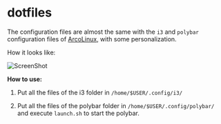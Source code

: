 # dotfiles

The configuration files are almost the same with the `i3` and `polybar` configuration files of [ArcoLinux](https://arcolinux.info/), with some personalization.

How it looks like:

![ScreenShot](https://i.imgur.com/aNA4aMc.jpg)

**How to use:**

1. Put all the files of the i3 folder in `/home/$USER/.config/i3/`

2. Put all the files of the polybar folder in `/home/$USER/.config/polybar/` and execute `launch.sh` to start the polybar.

